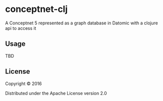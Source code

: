 # conceptnet-clj

A Conceptnet 5 represented as a graph database in Datomic with a clojure api to access it

## Usage

TBD

## License

Copyright © 2016

Distributed under the Apache License version 2.0
